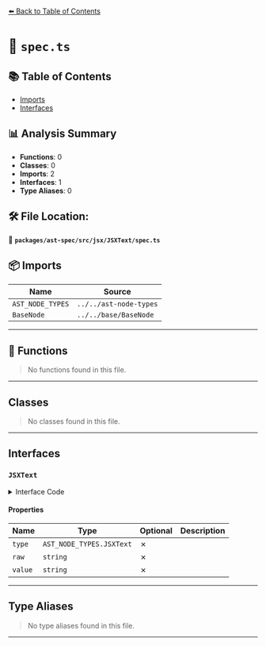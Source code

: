 [⬅️ Back to Table of Contents](../../../../../index.md)

# 📄 `spec.ts`

## 📚 Table of Contents

- [Imports](#imports)
- [Interfaces](#interfaces)

## 📊 Analysis Summary

- **Functions**: 0
- **Classes**: 0
- **Imports**: 2
- **Interfaces**: 1
- **Type Aliases**: 0

## 🛠️ File Location:
📂 **`packages/ast-spec/src/jsx/JSXText/spec.ts`**

## 📦 Imports

| Name | Source |
|------|--------|
| `AST_NODE_TYPES` | `../../ast-node-types` |
| `BaseNode` | `../../base/BaseNode` |


---

## 🔧 Functions

> No functions found in this file.


---

## Classes

> No classes found in this file.


---

## Interfaces

### `JSXText`

<details><summary>Interface Code</summary>

```ts
export interface JSXText extends BaseNode {
  type: AST_NODE_TYPES.JSXText;
  raw: string;
  value: string;
}
```
</details>

#### Properties

| Name | Type | Optional | Description |
|------|------|----------|-------------|
| `type` | `AST_NODE_TYPES.JSXText` | ✗ |  |
| `raw` | `string` | ✗ |  |
| `value` | `string` | ✗ |  |


---

## Type Aliases

> No type aliases found in this file.


---